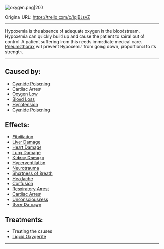 ![oxygen.png\|200](/Blood/Hypoxemia%20-%20Attachments/6718845db30472d958dd7bc9.png)

Original URL: https://trello.com/c/IqjBLsvZ

---

Hypoxemia is the absence of adequate oxygen in the bloodstream. Hypoxemia can quickly build up and cause the patient to spiral out of control. A patient suffering from this needs immediate medical care. [Pneumothorax](../Lungs/Pneumothorax.md) will prevent Hypoxemia from going down, proportional to its strength.

---

## Caused by:

- [Cyanide Poisoning](../Torso/Cyanide%20Poisoning.md)
- [Cardiac Arrest](../Heart/Cardiac%20Arrest.md)
- [Oxygen Low](../Lungs/Oxygen%20Low.md)
- [Blood Loss](Blood%20Loss.md)
- [Hypotension](Hypotension.md)
- [Cyanide Poisoning](../Torso/Cyanide%20Poisoning.md)

## Effects:

- [Fibrillation](../Heart/Fibrillation.md)
- [Liver Damage](../Torso/Liver%20Damage.md)
- [Heart Damage](../Heart/Heart%20Damage.md)
- [Lung Damage](../Lungs/Lung%20Damage.md)
- [Kidney Damage](../Torso/Kidney%20Damage.md)
- [Hyperventilation](../Lungs/Hyperventilation.md)
- [Neurotrauma](../Head_Brain/Neurotrauma.md)
- [Shortness of Breath](../Symptoms/Shortness%20of%20Breath.md)
- [Headache](../Symptoms/Headache.md)
- [Confusion](../Symptoms/Confusion%201.md)
- [Respiratory Arrest](../Lungs/Respiratory%20Arrest.md)
- [Cardiac Arrest](../Heart/Cardiac%20Arrest.md)
- [Unconsciousness](../Head_Brain/Unconsciousness.md)
- [Bone Damage](../Bones/Bone%20Damage.md)

## Treatments:

- Treating the causes
- [Liquid Oxygenite](../Items/Liquid%20Oxygenite.md)

---

